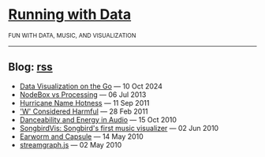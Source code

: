 # [Running with Data](https://runningwithdata.com)
<sub>FUN WITH DATA, MUSIC, AND VISUALIZATION</sub>

---

## Blog: [rss](./feed.xml)

* [Data Visualization on the Go](./2024/10/10/data-visualization-on-the-go.html) &mdash; 10 Oct 2024
* [NodeBox vs Processing](./2013/07/06/nodebox-vs-processing.html) &mdash; 06 Jul 2013
* [Hurricane Name Hotness](./2011/09/11/hurricane-name-hotness.html) &mdash; 11 Sep 2011
* ['W' Considered Harmful](./2011/02/28/w-considered-harmful.html) &mdash; 28 Feb 2011
* [Danceability and Energy in Audio](./2010/10/15/danceability-and-energy.html) &mdash; 15 Oct 2010
* [SongbirdVis: Songbird's first music visualizer](./2010/06/02/songbirdvis.html) &mdash; 02 Jun 2010
* [Earworm and Capsule](./2010/05/14/earworm-capsule.html) &mdash; 14 May 2010
* [streamgraph.js](./2010/05/02/streamgraph.html) &mdash; 02 May 2010


